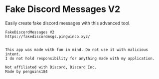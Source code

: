 # Fake Discord Messages V2
Easily create fake discord messages with this advanced tool.

```
FakeDiscordMessages V2
https://fakediscordmsgs.pingwinco.xyz/
  

This app was made with fun in mind. Do not use it with malicious intent.
I do not hold responsibility for anything made with my application.

Not affiliated with Discord, Discord Inc.
Made by penguins184
```